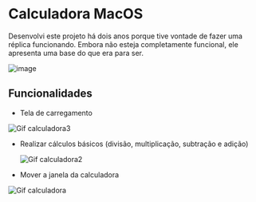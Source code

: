 # Calculadora MacOS

Desenvolvi este projeto há dois anos porque tive vontade de fazer uma réplica funcionando. Embora não esteja completamente funcional, ele apresenta uma base do que era para ser.

![image](https://github.com/user-attachments/assets/449697ff-7176-40b8-851a-8b3adf546e78)


## Funcionalidades

- Tela de carregamento
  
![Gif calculadora3](https://github.com/user-attachments/assets/4e0cea90-7311-452a-9979-635c45cd9727)

- Realizar cálculos básicos (divisão, multiplicação, subtração e adição)
  
  ![Gif calculadora2](https://github.com/user-attachments/assets/b26075a9-5ac0-441c-b2f2-d4bfaad9086a)

- Mover a janela da calculadora

![Gif calculadora](https://github.com/user-attachments/assets/6ab5a99e-57ed-4510-a9a3-5aedfb9a1488)
